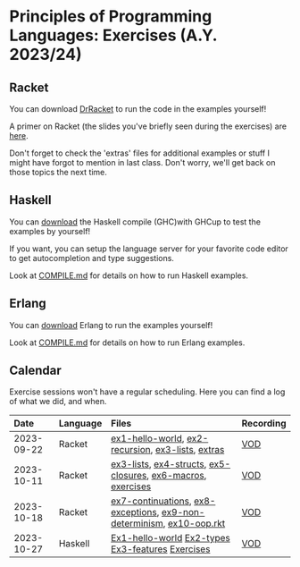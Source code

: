 # Principles of Programming Languages: Exercises (A.Y. 2023/24)
## Racket

You can download [DrRacket](https://download.racket-lang.org/) to run the code in the examples yourself!

A primer on Racket (the slides you've briefly seen during the exercises) are [here](slides/Racket-intro.pdf).

Don't forget to check the 'extras' files for additional examples or stuff I might have forgot to mention in last class. Don't worry, we'll get back on those topics the next time.

## Haskell

You can [download](https://www.haskell.org/downloads/) the Haskell compile (GHC)with GHCup to test the examples by yourself!

If you want, you can setup the language server for your favorite code editor to get autocompletion and type suggestions.

Look at [COMPILE.md](haskell/COMPILE.md) for details on how to run Haskell examples.

## Erlang

You can [download](https://www.erlang.org/downloads) Erlang to run the examples yourself!

Look at [COMPILE.md](erlang/COMPILE.md) for details on how to run Erlang examples.

## Calendar
Exercise sessions won't have a regular scheduling. Here you can find a log of what we did, and when.

| Date     | Language | Files | Recording
|:---------|:---------|:------|:---------
|2023-09-22| Racket   | [ex1-hello-world](racket/ex1-hello-world.rkt), [ex2-recursion](racket/ex2-recursion.rkt), [ex3-lists](racket/ex3-lists.rkt), [extras](racket/2023-09-22-extras.rkt) | [VOD](https://politecnicomilano.webex.com/webappng/sites/politecnicomilano/recording/f32edb503b60103c93b7a2cd50a10612/playback)
|2023-10-11| Racket   | [ex3-lists](racket/ex3-lists.rkt), [ex4-structs](racket/ex4-structs.rkt), [ex5-closures](racket/ex5-closures.rkt), [ex6-macros](racket/ex6-macros), [exercises](racket/2023-10-11-exercises.rkt) | [VOD](https://politecnicomilano.webex.com/webappng/sites/politecnicomilano/recording/74062d914a4f103cadb6f66117d057bb/playback)
|2023-10-18| Racket   | [ex7-continuations](racket/ex7-continuations.rkt), [ex8-exceptions](racket/ex8-exceptions.rkt), [ex9-non-determinism](racket/ex9-non-determinism.rkt), [ex10-oop.rkt](racket/ex10-oop.rkt) | [VOD](https://politecnicomilano.webex.com/webappng/sites/politecnicomilano/recording/357f84084fcf103cafdf76f88f404a10/playback)
|2023-10-27| Haskell  | [Ex1-hello-world](haskell/Ex1-hello-world.hs) [Ex2-types](haskell/Ex2-types.hs) [Ex3-features](haskell/Ex3-features.hs) [Exercises](haskell/2023-10-27-exercises.hs) | [VOD](https://politecnicomilano.webex.com/webappng/sites/politecnicomilano/recording/b2ad9c2a56e1103caeeb62be173ed00f/playback)
